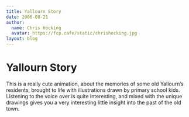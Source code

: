 ```yaml
---
title: Yallourn Story
date: 2006-08-21
author:
  name: Chris Hocking
  avatar: https://fcp.cafe/static/chrishocking.jpg
layout: blog
---
```

# Yallourn Story

This is a really cute animation, about the memories of some old Yallourn’s residents, brought to life with illustrations drawn by primary school kids. Listening to the voice over is quite interesting, and mixed with the unique drawings gives you a very interesting little insight into the past of the old town.